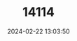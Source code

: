 ---
title: "14114"
category: "Myosorex sclateri"
draft: false
date: 2024-02-22 13:03:50
languages:
  English: ["Sclater's Tiny Mouse Shrew", "Sclater's Mouse Shrew"]
---